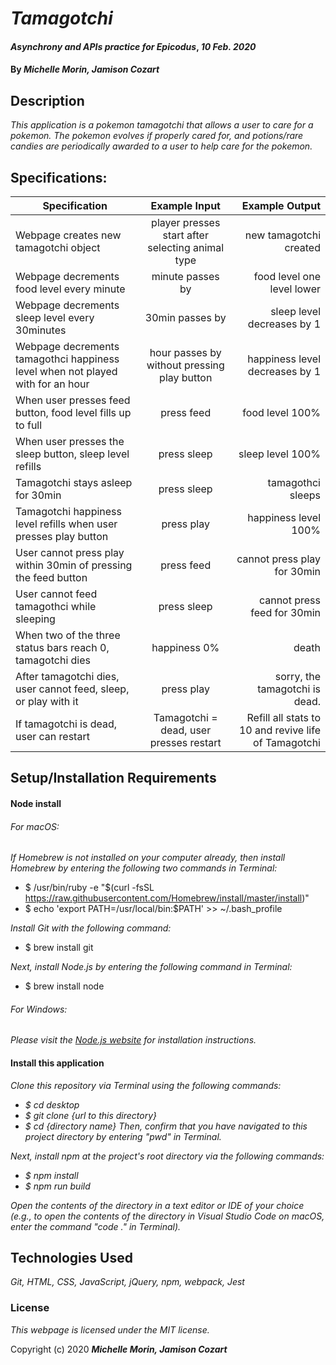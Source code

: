 # _Tamagotchi_

#### _Asynchrony and APIs practice for Epicodus_, _10 Feb. 2020_

#### By _**Michelle Morin, Jamison Cozart**_

## Description

_This application is a pokemon tamagotchi that allows a user to care for a pokemon. The pokemon evolves if properly cared for, and potions/rare candies are periodically awarded to a user to help care for the pokemon._

## Specifications:

| Specification | Example Input | Example Output |
| ------------- |:-------------:| -------------------:|
| Webpage creates new tamagotchi object | player presses start after selecting animal type | new tamagotchi created |
| Webpage decrements food level every minute | minute passes by | food level one level lower |
| Webpage decrements sleep level every 30minutes | 30min passes by | sleep level decreases by 1 |
| Webpage decrements tamagothci happiness level when not played with for an hour | hour passes by without pressing play button | happiness level decreases by 1 |
| When user presses feed button, food level fills up to full | press feed | food level 100% |
| When user presses the sleep button, sleep level refills | press sleep | sleep level 100% |
| Tamagotchi stays asleep for 30min | press sleep | tamagothci sleeps |
| Tamagotchi happiness level refills when user presses play button | press play | happiness level 100% |
| User cannot press play within 30min of pressing the feed button | press feed | cannot press play for 30min |
| User cannot feed tamagothci while sleeping | press sleep | cannot press feed for 30min |
| When two of the three status bars reach 0, tamagotchi dies | happiness 0% | death |
|After tamagotchi dies, user cannot feed, sleep, or play with it|press play|sorry, the tamagotchi is dead.|
|If tamagotchi is dead, user can restart|Tamagotchi = dead, user presses restart|Refill all stats to 10 and revive life of Tamagotchi|


## Setup/Installation Requirements

#### Node install

###### For macOS:
_If Homebrew is not installed on your computer already, then install Homebrew by entering the following two commands in Terminal:_
* $ /usr/bin/ruby -e "$(curl -fsSL https://raw.githubusercontent.com/Homebrew/install/master/install)"
* $ echo 'export PATH=/usr/local/bin:$PATH' >> ~/.bash_profile

_Install Git with the following command:_
* $ brew install git

_Next, install Node.js by entering the following command in Terminal:_
* $ brew install node

###### For Windows:
_Please visit the [Node.js website](https://nodejs.org/en/download/) for installation instructions._


#### Install this application

_Clone this repository via Terminal using the following commands:_
* _$ cd desktop_
* _$ git clone {url to this directory}_
* _$ cd {directory name}_
_Then, confirm that you have navigated to this project directory by entering "pwd" in Terminal._

_Next, install npm at the project's root directory via the following commands:_
* _$ npm install_
* _$ npm run build_

_Open the contents of the directory in a text editor or IDE of your choice (e.g., to open the contents of the directory in Visual Studio Code on macOS, enter the command "code ." in Terminal)._

## Technologies Used

_Git, HTML, CSS, JavaScript, jQuery, npm, webpack, Jest_

### License

*This webpage is licensed under the MIT license.*

Copyright (c) 2020 **_Michelle Morin, Jamison Cozart_**
